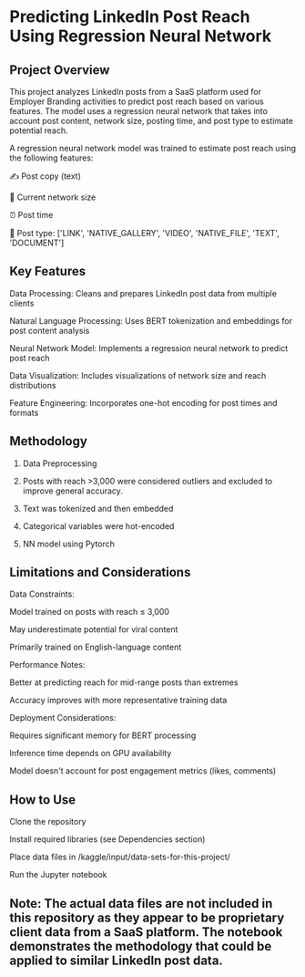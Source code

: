 # Predicting LinkedIn Post Reach Using Regression Neural Network

## Project Overview
This project analyzes LinkedIn posts from a SaaS platform used for Employer Branding activities to predict post reach based on various features. The model uses a regression neural network that takes into account post content, network size, posting time, and post type to estimate potential reach.

A regression neural network model was trained to estimate post reach using the following features:

✍️ Post copy (text)

👥 Current network size

⏰ Post time

📄 Post type: ['LINK', 'NATIVE_GALLERY', 'VIDEO', 'NATIVE_FILE', 'TEXT', 'DOCUMENT']

## Key Features

Data Processing: Cleans and prepares LinkedIn post data from multiple clients

Natural Language Processing: Uses BERT tokenization and embeddings for post content analysis

Neural Network Model: Implements a regression neural network to predict post reach

Data Visualization: Includes visualizations of network size and reach distributions

Feature Engineering: Incorporates one-hot encoding for post times and formats

## Methodology

1. Data Preprocessing

2. Posts with reach >3,000 were considered outliers and excluded to improve general accuracy.

3. Text was tokenized and then embedded

4. Categorical variables were hot-encoded

5. NN model using Pytorch

## Limitations and Considerations

Data Constraints:

Model trained on posts with reach ≤ 3,000

May underestimate potential for viral content

Primarily trained on English-language content

Performance Notes:

Better at predicting reach for mid-range posts than extremes

Accuracy improves with more representative training data

Deployment Considerations:

Requires significant memory for BERT processing

Inference time depends on GPU availability

Model doesn't account for post engagement metrics (likes, comments)

## How to Use

Clone the repository

Install required libraries (see Dependencies section)

Place data files in /kaggle/input/data-sets-for-this-project/

Run the Jupyter notebook

## Note: The actual data files are not included in this repository as they appear to be proprietary client data from a SaaS platform. The notebook demonstrates the methodology that could be applied to similar LinkedIn post data.
